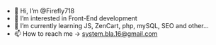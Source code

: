 - 👋 Hi, I’m @Firefly718
- 👀 I’m interested in Front-End development
- 🌱 I’m currently learning JS, ZenCart, php, mySQL, SEO and other...
- 📫 How to reach me → system.bla.16@gmail.com

<!---
Firefly718/Firefly718 is a ✨ special ✨ repository because its `README.md` (this file) appears on your GitHub profile.
You can click the Preview link to take a look at your changes.
--->
